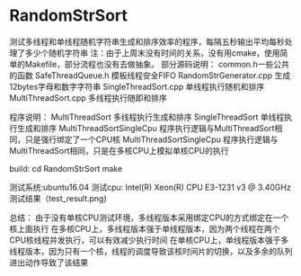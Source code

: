 # RandomStrSort

测试多线程和单线程随机字符串生成和排序效率的程序，每隔五秒输出平均每秒处理了多少个随机字符串
注：由于上周末没有时间的关系，没有用cmake，使用简单的Makefile，部分流程也没有去做抽象。
部分源码说明：
	common.h一些公共的函数
	SafeThreadQueue.h 模板线程安全FIFO
	RandomStrGenerator.cpp 生成12bytes字母和数字字符串
	SingleThreadSort.cpp 单线程执行随机和排序
	MultiThreadSort.cpp 多线程执行随即和排序

程序说明：
	MultiThreadSort 多线程执行生成和排序
	SingleThreadSort 单线程执行生成和排序
	MultiThreadSortSingleCpu 程序执行逻辑与MultiThreadSort相同，只是强行绑定了一个CPU核
	MultiThreadSortSingleCpu 程序执行逻辑与MultiThreadSort相同，只是在多核CPU上模拟单核CPU的执行

build:
	cd RandomStrSort
	make


测试系统:ubuntu16.04 
测试cpu: Intel(R) Xeon(R) CPU E3-1231 v3 @ 3.40GHz
测试结果（test_result.png)


总结：
	由于没有单核CPU测试环境，多线程版本采用绑定CPU的方式绑定在一个核上面执行
	在多核CPU上，多线程版本强于单线程版本，因为两个线程在两个CPU核线程并发执行，可以有效减少执行时间
	在单核CPU上，单线程版本强于多线程版本，因为只有一个核，线程的调度导致该核时间片的切换，以及多余的队列进出动作导致了该结果







